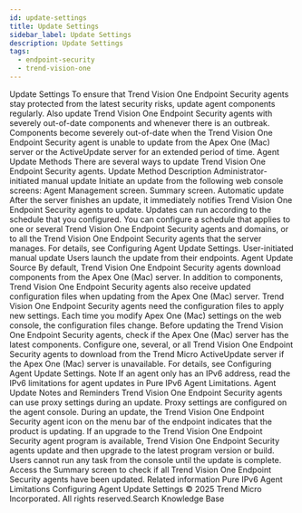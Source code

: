 ```yaml
---
id: update-settings
title: Update Settings
sidebar_label: Update Settings
description: Update Settings
tags:
  - endpoint-security
  - trend-vision-one
---
```


 Update Settings To ensure that Trend Vision One Endpoint Security agents stay protected from the latest security risks, update agent components regularly. Also update Trend Vision One Endpoint Security agents with severely out-of-date components and whenever there is an outbreak. Components become severely out-of-date when the Trend Vision One Endpoint Security agent is unable to update from the Apex One (Mac) server or the ActiveUpdate server for an extended period of time. Agent Update Methods There are several ways to update Trend Vision One Endpoint Security agents. Update Method Description Administrator-initiated manual update Initiate an update from the following web console screens: Agent Management screen. Summary screen. Automatic update After the server finishes an update, it immediately notifies Trend Vision One Endpoint Security agents to update. Updates can run according to the schedule that you configured. You can configure a schedule that applies to one or several Trend Vision One Endpoint Security agents and domains, or to all the Trend Vision One Endpoint Security agents that the server manages. For details, see Configuring Agent Update Settings. User-initiated manual update Users launch the update from their endpoints. Agent Update Source By default, Trend Vision One Endpoint Security agents download components from the Apex One (Mac) server. In addition to components, Trend Vision One Endpoint Security agents also receive updated configuration files when updating from the Apex One (Mac) server. Trend Vision One Endpoint Security agents need the configuration files to apply new settings. Each time you modify Apex One (Mac) settings on the web console, the configuration files change. Before updating the Trend Vision One Endpoint Security agents, check if the Apex One (Mac) server has the latest components. Configure one, several, or all Trend Vision One Endpoint Security agents to download from the Trend Micro ActiveUpdate server if the Apex One (Mac) server is unavailable. For details, see Configuring Agent Update Settings. Note If an agent only has an IPv6 address, read the IPv6 limitations for agent updates in Pure IPv6 Agent Limitations. Agent Update Notes and Reminders Trend Vision One Endpoint Security agents can use proxy settings during an update. Proxy settings are configured on the agent console. During an update, the Trend Vision One Endpoint Security agent icon on the menu bar of the endpoint indicates that the product is updating. If an upgrade to the Trend Vision One Endpoint Security agent program is available, Trend Vision One Endpoint Security agents update and then upgrade to the latest program version or build. Users cannot run any task from the console until the update is complete. Access the Summary screen to check if all Trend Vision One Endpoint Security agents have been updated. Related information Pure IPv6 Agent Limitations Configuring Agent Update Settings © 2025 Trend Micro Incorporated. All rights reserved.Search Knowledge Base